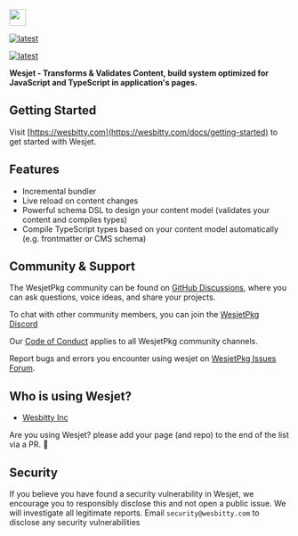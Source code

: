  <img src="https://i.ibb.co/dMH4HS8/wesjet.png" height="30" />

 <a href="https://github.com/wesbitty/wesjet/blob/master/README.md" title="latest"><img alt="latest" src="https://img.shields.io/npm/v/wesjet/latest?style=for-the-badge&logo=wesjet&logoColor=ffffff&color=66BF3C" /></a>
 
 <a href="https://github.com/wesbitty/wesjet/blob/master/README.md" title="latest"><img alt="latest" src="https://img.shields.io/github/license/wesbitty/wesjet?style=for-the-badge&logo=wesjet&logoColor=ffffff&color=66BF3C" /></a>
 
**Wesjet - Transforms & Validates Content, build system optimized for JavaScript and TypeScript in application's pages.**

## Getting Started

Visit [https://wesbitty.com](https://wesbitty.com/docs/getting-started) to get started with Wesjet.

## Features

- Incremental bundler
- Live reload on content changes
- Powerful schema DSL to design your content model (validates your content and compiles types)
- Compile TypeScript types based on your content model automatically (e.g. frontmatter or CMS schema)

## Community & Support

The WesjetPkg community can be found on [GitHub Discussions](https://github.com/wesbitty/wesjetpkg/discussions), where you can ask questions, voice ideas, and share your projects.

To chat with other community members, you can join the [WesjetPkg Discord](https://discord.com)

Our [Code of Conduct](https://github.com/wesbitty/wesjetpkg/master/blob/code_of_conduct.md) applies to all WesjetPkg community channels.

Report bugs and errors you encounter using wesjet on [WesjetPkg Issues Forum](https://github.com/wesbitty/wesjetpkg/issues).

## Who is using Wesjet?

- [Wesbitty Inc](https://wesbitty.com)

Are you using Wesjet? please add your page (and repo) to the end of the list via a PR. 🙏

## Security

If you believe you have found a security vulnerability in Wesjet, we encourage you to responsibly disclose this and not open a public issue. We will investigate all legitimate reports. Email `security@wesbitty.com` to disclose any security vulnerabilities
